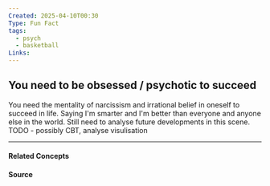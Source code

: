 ```yaml
---
Created: 2025-04-10T00:30
Type: Fun Fact
tags:
  - psych
  - basketball
Links:
---
```

## You need to be obsessed / psychotic to succeed

You need the mentality of narcissism and irrational belief in oneself to succeed in life. Saying I'm smarter and I'm better than everyone and anyone else in the world. Still need to analyse future developments in this scene. TODO - possibly CBT, analyse visulisation

---
#### Related Concepts

#### Source

